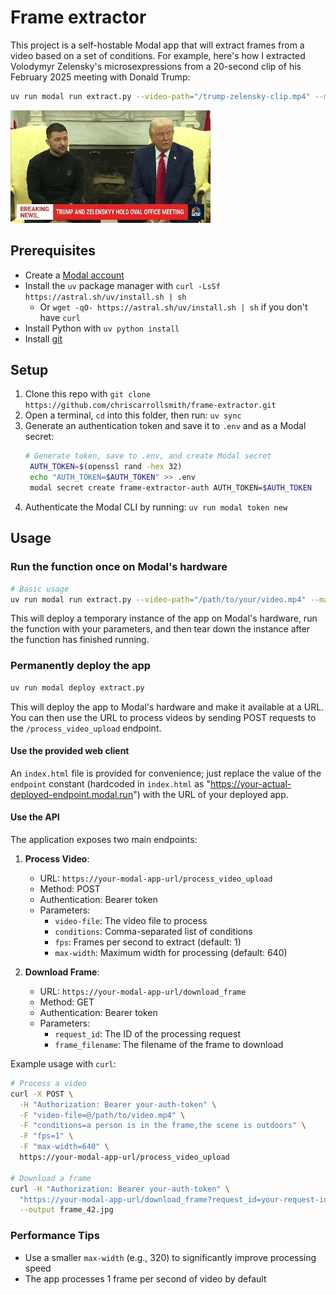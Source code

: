 # Frame extractor

This project is a self-hostable Modal app that will extract frames from a video based on a set of conditions. For example, here's how I extracted Volodymyr Zelensky's microsexpressions from a 20-second clip of his February 2025 meeting with Donald Trump:

``` bash
uv run modal run extract.py --video-path="/trump-zelensky-clip.mp4" --max-width=320 --conditions="zelensky appears skeptical or contemptuous of what trump is saying"
```

![](trump-zelensky-clip.gif)

## Prerequisites

- Create a [Modal account](https://modal.com/)
- Install the `uv` package manager with `curl -LsSf https://astral.sh/uv/install.sh | sh`
    - Or `wget -qO- https://astral.sh/uv/install.sh | sh` if you don't have `curl`
- Install Python with `uv python install`
- Install [git](https://git-scm.com/)

## Setup

1. Clone this repo with `git clone https://github.com/chriscarrollsmith/frame-extractor.git`
2. Open a terminal, `cd` into this folder, then run: `uv sync`
3. Generate an authentication token and save it to `.env` and as a Modal secret:
   ```bash
   # Generate token, save to .env, and create Modal secret
    AUTH_TOKEN=$(openssl rand -hex 32)
    echo "AUTH_TOKEN=$AUTH_TOKEN" >> .env
    modal secret create frame-extractor-auth AUTH_TOKEN=$AUTH_TOKEN
   ```
5. Authenticate the Modal CLI by running: `uv run modal token new`

## Usage

### Run the function once on Modal's hardware

```bash
# Basic usage
uv run modal run extract.py --video-path="/path/to/your/video.mp4" --max-width=320 --conditions="a cat is in the frame,the scene is indoors"
```

This will deploy a temporary instance of the app on Modal's hardware, run the function with your parameters, and then tear down the instance after the function has finished running.

### Permanently deploy the app

```bash
uv run modal deploy extract.py
```

This will deploy the app to Modal's hardware and make it available at a URL. You can then use the URL to process videos by sending POST requests to the `/process_video_upload` endpoint. 

#### Use the provided web client

An `index.html` file is provided for convenience; just replace the value of the `endpoint` constant (hardcoded in `index.html` as "https://your-actual-deployed-endpoint.modal.run") with the URL of your deployed app.

#### Use the API

The application exposes two main endpoints:

1. **Process Video**:
   - URL: `https://your-modal-app-url/process_video_upload`
   - Method: POST
   - Authentication: Bearer token
   - Parameters:
     - `video-file`: The video file to process
     - `conditions`: Comma-separated list of conditions
     - `fps`: Frames per second to extract (default: 1)
     - `max-width`: Maximum width for processing (default: 640)

2. **Download Frame**:
   - URL: `https://your-modal-app-url/download_frame`
   - Method: GET
   - Authentication: Bearer token
   - Parameters:
     - `request_id`: The ID of the processing request
     - `frame_filename`: The filename of the frame to download

Example usage with `curl`:

```bash
# Process a video
curl -X POST \
  -H "Authorization: Bearer your-auth-token" \
  -F "video-file=@/path/to/video.mp4" \
  -F "conditions=a person is in the frame,the scene is outdoors" \
  -F "fps=1" \
  -F "max-width=640" \
  https://your-modal-app-url/process_video_upload

# Download a frame
curl -H "Authorization: Bearer your-auth-token" \
  "https://your-modal-app-url/download_frame?request_id=your-request-id&frame_filename=frame_42.jpg" \
  --output frame_42.jpg
```

### Performance Tips

- Use a smaller `max-width` (e.g., 320) to significantly improve processing speed
- The app processes 1 frame per second of video by default